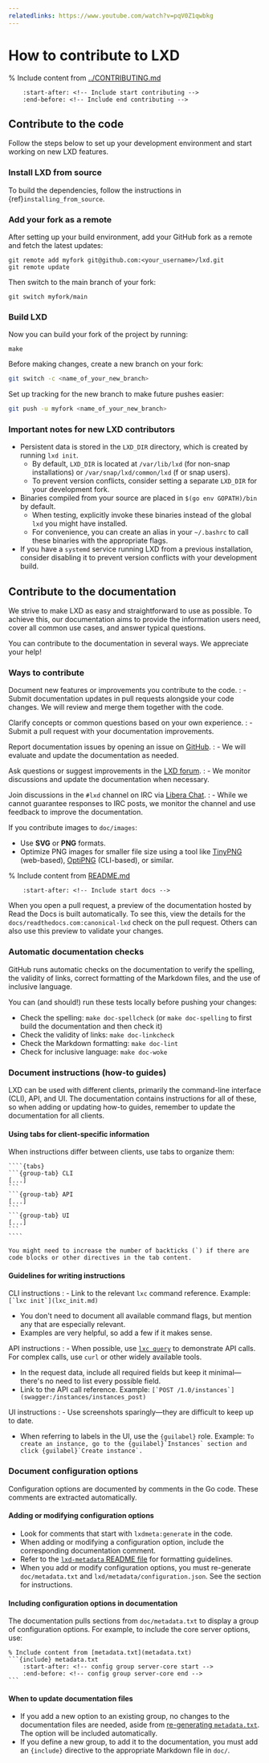 ```yaml
---
relatedlinks: https://www.youtube.com/watch?v=pqV0Z1qwbkg
---
```


# How to contribute to LXD

% Include content from [../CONTRIBUTING.md](../CONTRIBUTING.md)
```{include} ../CONTRIBUTING.md
    :start-after: <!-- Include start contributing -->
    :end-before: <!-- Include end contributing -->
```

## Contribute to the code

Follow the steps below to set up your development environment and start working on new LXD features.

### Install LXD from source

To build the dependencies, follow the instructions in {ref}`installing_from_source`.

### Add your fork as a remote

After setting up your build environment, add your GitHub fork as a remote and fetch the latest updates:

    git remote add myfork git@github.com:<your_username>/lxd.git
    git remote update

Then switch to the main branch of your fork:

    git switch myfork/main

### Build LXD

Now you can build your fork of the project by running:

    make

Before making changes, create a new branch on your fork:

```bash
git switch -c <name_of_your_new_branch>
```

Set up tracking for the new branch to make future pushes easier:

```bash
git push -u myfork <name_of_your_new_branch>
```

### Important notes for new LXD contributors

- Persistent data is stored in the `LXD_DIR` directory, which is created by running `lxd init`.
   - By default, `LXD_DIR` is located at `/var/lib/lxd` (for non-snap installations) or `/var/snap/lxd/common/lxd` (f or snap users).
   - To prevent version conflicts, consider setting a separate `LXD_DIR` for your development fork.
- Binaries compiled from your source are placed in `$(go env GOPATH)/bin` by default.
   - When testing, explicitly invoke these binaries instead of the global `lxd` you might have installed.
   - For convenience, you can create an alias in your `~/.bashrc` to call these binaries with the appropriate flags.
- If you have a `systemd` service running LXD from a previous installation, consider disabling it to prevent version conflicts with your development build.

## Contribute to the documentation

We strive to make LXD as easy and straightforward to use as possible. To achieve this, our documentation aims to provide the information users need, cover all common use cases, and answer typical questions.

You can contribute to the documentation in several ways. We appreciate your help!

### Ways to contribute

Document new features or improvements you contribute to the code.
: - Submit documentation updates in pull requests alongside your code changes. We will review and merge them together with the code.

Clarify concepts or common questions based on your own experience.
: - Submit a pull request with your documentation improvements.

Report documentation issues by opening an issue on [GitHub](https://github.com/canonical/lxd/issues).
: - We will evaluate and update the documentation as needed.

Ask questions or suggest improvements in the [LXD forum](https://discourse.ubuntu.com/c/lxd/126).
: - We monitor discussions and update the documentation when necessary.

Join discussions in the `#lxd` channel on IRC via [Libera Chat](https://web.libera.chat/#lxd).
: - While we cannot guarantee responses to IRC posts, we monitor the channel and use feedback to improve the documentation.

If you contribute images to `doc/images`:
- Use **SVG** or **PNG** formats.
- Optimize PNG images for smaller file size using a tool like [TinyPNG](https://tinypng.com/) (web-based), [OptiPNG](https://optipng.sourceforge.net/) (CLI-based), or similar.

% Include content from [README.md](README.md)
```{include} README.md
    :start-after: <!-- Include start docs -->
```

When you open a pull request, a preview of the documentation hosted by Read the Docs is built automatically.
To see this, view the details for the `docs/readthedocs.com:canonical-lxd` check on the pull request. Others can also use this preview to validate your changes.

### Automatic documentation checks

GitHub runs automatic checks on the documentation to verify the spelling, the validity of links, correct formatting of the Markdown files, and the use of inclusive language.

You can (and should!) run these tests locally before pushing your changes:

- Check the spelling: `make doc-spellcheck` (or `make doc-spelling` to first build the documentation and then check it)
- Check the validity of links: `make doc-linkcheck`
- Check the Markdown formatting: `make doc-lint`
- Check for inclusive language: `make doc-woke`

### Document instructions (how-to guides)

LXD can be used with different clients, primarily the command-line interface (CLI), API, and UI.
The documentation contains instructions for all of these, so when adding or updating how-to guides, remember to update the documentation for all clients.

#### Using tabs for client-specific information

When instructions differ between clients, use tabs to organize them:

`````
````{tabs}
```{group-tab} CLI
[...]
```
```{group-tab} API
[...]
```
```{group-tab} UI
[...]
```
````
`````

```{tip}
You might need to increase the number of backticks (`) if there are code blocks or other directives in the tab content.
```

#### Guidelines for writing instructions

CLI instructions
: - Link to the relevant `lxc` command reference. Example: ``[`lxc init`](lxc_init.md)``
  - You don't need to document all available command flags, but mention any that are especially relevant.
  - Examples are very helpful, so add a few if it makes sense.

API instructions
: - When possible, use [`lxc query`](lxc_query.md) to demonstrate API calls.
    For complex calls, use `curl` or other widely available tools.
  - In the request data, include all required fields but keep it minimal—there's no need to list every possible field.
  - Link to the API call reference. Example: ``[`POST /1.0/instances`](swagger:/instances/instances_post)``

UI instructions
: - Use screenshots sparingly—they are difficult to keep up to date.
  - When referring to labels in the UI, use the `{guilabel}` role.
    Example: ``To create an instance, go to the {guilabel}`Instances` section and click {guilabel}`Create instance`.``

### Document configuration options

Configuration options are documented by comments in the Go code. These comments are extracted automatically.

#### Adding or modifying configuration options

- Look for comments that start with `lxdmeta:generate` in the code.
- When adding or modifying a configuration option, include the corresponding documentation comment.
- Refer to the [`lxd-metadata` README file](https://github.com/canonical/lxd/blob/main/lxd/lxd-metadata/README.md) for formatting guidelines.
- When you add or modify configuration options, you must re-generate `doc/metadata.txt` and `lxd/metadata/configuration.json`. See the [](#configuration-options-updates) section for instructions.

#### Including configuration options in documentation

The documentation pulls sections from `doc/metadata.txt` to display a group of configuration options.
For example, to include the core server options, use:

````
% Include content from [metadata.txt](metadata.txt)
```{include} metadata.txt
    :start-after: <!-- config group server-core start -->
    :end-before: <!-- config group server-core end -->
```
````

#### When to update documentation files

- If you add a new option to an existing group, no changes to the documentation files are needed, aside from [re-generating `metadata.txt`](#configuration-options-updates). The option will be included automatically.
- If you define a new group, to add it to the documentation, you must add an `{include}` directive to the appropriate Markdown file in `doc/`.
